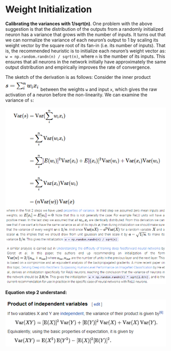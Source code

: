 # Weight Initialization
**Calibrating the variances with 1/sqrt(n)**. One problem with the above suggestion is that the distribution of the outputs from a randomly initialized neuron has a variance that grows with the number of inputs. It turns out that we can normalize the variance of each neuron’s output to 1 by scaling its weight vector by the square root of its fan-in (i.e. its number of inputs). That is, the recommended heuristic is to initialize each neuron’s weight vector as: `w = np.random.randn(n) / sqrt(n)`, where `n` is the number of its inputs. This ensures that all neurons in the network initially have approximately the same output distribution and empirically improves the rate of convergence.

The sketch of the derivation is as follows: Consider the inner product ![Equation1](./images/1.PNG) between the weights `w` and input `x`, which gives the raw activation of a neuron before the non-linearity. We can examine the variance of `s`:

<p align="center">
    <img src="./images/2.PNG">
    <img src="./images/3.PNG">
    <img src="./images/5.PNG">
</p>

**Equation step 2 understand:** 
<p>
    <img src="./images/4.PNG">
</p>